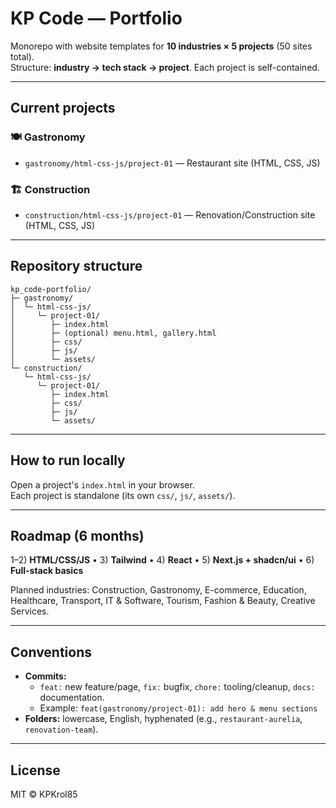 # KP Code — Portfolio

Monorepo with website templates for **10 industries × 5 projects** (50 sites total).  
Structure: **industry → tech stack → project**. Each project is self-contained.

---

## Current projects

### 🍽 Gastronomy
- `gastronomy/html-css-js/project-01` — Restaurant site (HTML, CSS, JS)

### 🏗 Construction
- `construction/html-css-js/project-01` — Renovation/Construction site (HTML, CSS, JS)

---

## Repository structure
    kp_code-portfolio/
    ├─ gastronomy/
    │  └─ html-css-js/
    │     └─ project-01/
    │        ├─ index.html
    │        ├─ (optional) menu.html, gallery.html
    │        ├─ css/
    │        ├─ js/
    │        └─ assets/
    └─ construction/
       └─ html-css-js/
          └─ project-01/
             ├─ index.html
             ├─ css/
             ├─ js/
             └─ assets/

---

## How to run locally
Open a project's `index.html` in your browser.  
Each project is standalone (its own `css/`, `js/`, `assets/`).

---

## Roadmap (6 months)
1–2) **HTML/CSS/JS** • 3) **Tailwind** • 4) **React** • 5) **Next.js + shadcn/ui** • 6) **Full-stack basics**

Planned industries: Construction, Gastronomy, E-commerce, Education, Healthcare, Transport, IT & Software, Tourism, Fashion & Beauty, Creative Services.

---

## Conventions
- **Commits:**  
  - `feat:` new feature/page, `fix:` bugfix, `chore:` tooling/cleanup, `docs:` documentation.  
  - Example: `feat(gastronomy/project-01): add hero & menu sections`
- **Folders:** lowercase, English, hyphenated (e.g., `restaurant-aurelia`, `renovation-team`).

---

## License
MIT © KPKrol85
